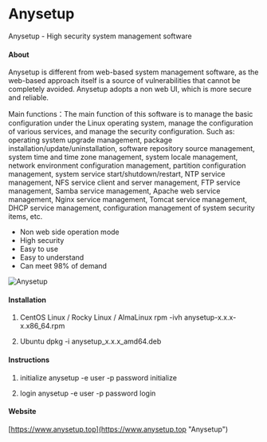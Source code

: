 # Anysetup

Anysetup - High security system management software

#### About

Anysetup is different from web-based system management software, as the web-based approach itself is a source of vulnerabilities that cannot be completely avoided. Anysetup adopts a non web UI, which is more secure and reliable.

Main functions：The main function of this software is to manage the basic configuration under the Linux operating system, manage the configuration of various services, and manage the security configuration. Such as: operating system upgrade management, package installation/update/uninstallation, software repository source management, system time and time zone management, system locale management, network environment configuration management, partition configuration management, system service start/shutdown/restart, NTP service management, NFS service client and server management, FTP service management, Samba service management, Apache web service management, Nginx service management, Tomcat service management, DHCP service management, configuration management of system security items, etc.

 - Non web side operation mode
 - High security
 - Easy to use
 - Easy to understand
 - Can meet 98% of demand

![Anysetup](https://www.anysetup.top/images/section-image-1.png "Anysetup")

#### Installation

1.  CentOS Linux / Rocky Linux / AlmaLinux
rpm -ivh anysetup-x.x.x-x.x86_64.rpm

2.  Ubuntu
dpkg -i anysetup_x.x.x_amd64.deb

#### Instructions

1.  initialize
anysetup -e user -p password initialize

2.  login
anysetup -e user -p password login

#### Website

[https://www.anysetup.top](https://www.anysetup.top "Anysetup")


